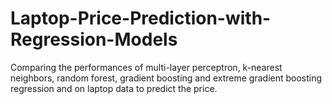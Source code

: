 # Laptop-Price-Prediction-with-Regression-Models
Comparing the performances of multi-layer perceptron, k-nearest neighbors, random forest, gradient boosting and extreme gradient boosting regression and on laptop data to predict the price.
